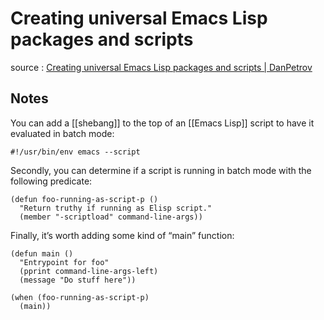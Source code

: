 # Creating universal Emacs Lisp packages and scripts

source
: [Creating universal Emacs Lisp packages and scripts | DanPetrov](https://danpetrov.xyz/emacs/lisp/programming/2022/01/15/creating-universal-emacs-lisp-packages.html)


## Notes

You can add a [[shebang]] to the top of an [[Emacs Lisp]] script to have it evaluated in batch mode:

```emacs-lisp
#!/usr/bin/env emacs --script
```

Secondly, you can determine if a script is running in batch mode with the following predicate:

```emacs-lisp
(defun foo-running-as-script-p ()
  "Return truthy if running as Elisp script."
  (member "-scriptload" command-line-args))
```

Finally, it&rsquo;s worth adding some kind of &ldquo;main&rdquo; function:

```emacs-lisp
(defun main ()
  "Entrypoint for foo"
  (pprint command-line-args-left)
  (message "Do stuff here"))

(when (foo-running-as-script-p)
  (main))
```
